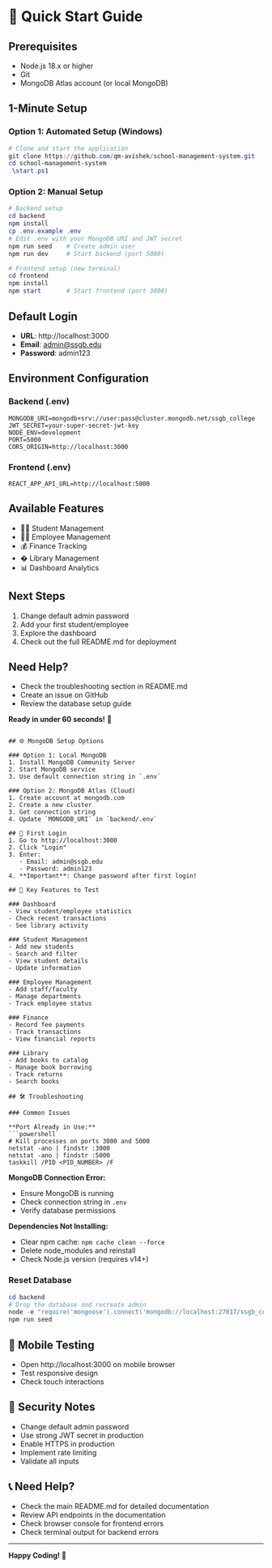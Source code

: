 # 🚀 Quick Start Guide

## Prerequisites
- Node.js 18.x or higher
- Git
- MongoDB Atlas account (or local MongoDB)

## 1-Minute Setup

### Option 1: Automated Setup (Windows)
```powershell
# Clone and start the application
git clone https://github.com/qm-avishek/school-management-system.git
cd school-management-system
.\start.ps1
```

### Option 2: Manual Setup
```powershell
# Backend setup
cd backend
npm install
cp .env.example .env
# Edit .env with your MongoDB URI and JWT secret
npm run seed    # Create admin user
npm run dev     # Start backend (port 5000)

# Frontend setup (new terminal)
cd frontend
npm install
npm start       # Start frontend (port 3000)
```

## Default Login
- **URL**: http://localhost:3000
- **Email**: admin@ssgb.edu
- **Password**: admin123

## Environment Configuration

### Backend (.env)
```env
MONGODB_URI=mongodb+srv://user:pass@cluster.mongodb.net/ssgb_college
JWT_SECRET=your-super-secret-jwt-key
NODE_ENV=development
PORT=5000
CORS_ORIGIN=http://localhost:3000
```

### Frontend (.env)
```env
REACT_APP_API_URL=http://localhost:5000
```

## Available Features
- 👨‍🎓 Student Management
- 👨‍💼 Employee Management  
- 💰 Finance Tracking
- � Library Management
- 📊 Dashboard Analytics

## Next Steps
1. Change default admin password
2. Add your first student/employee
3. Explore the dashboard
4. Check out the full README.md for deployment

## Need Help?
- Check the troubleshooting section in README.md
- Create an issue on GitHub
- Review the database setup guide

**Ready in under 60 seconds!** 🎉
```

## 🌐 MongoDB Setup Options

### Option 1: Local MongoDB
1. Install MongoDB Community Server
2. Start MongoDB service
3. Use default connection string in `.env`

### Option 2: MongoDB Atlas (Cloud)
1. Create account at mongodb.com
2. Create a new cluster
3. Get connection string
4. Update `MONGODB_URI` in `backend/.env`

## 🔑 First Login
1. Go to http://localhost:3000
2. Click "Login"
3. Enter:
   - Email: admin@ssgb.edu
   - Password: admin123
4. **Important**: Change password after first login!

## 🎯 Key Features to Test

### Dashboard
- View student/employee statistics
- Check recent transactions
- See library activity

### Student Management
- Add new students
- Search and filter
- View student details
- Update information

### Employee Management
- Add staff/faculty
- Manage departments
- Track employee status

### Finance
- Record fee payments
- Track transactions
- View financial reports

### Library
- Add books to catalog
- Manage book borrowing
- Track returns
- Search books

## 🛠️ Troubleshooting

### Common Issues

**Port Already in Use:**
```powershell
# Kill processes on ports 3000 and 5000
netstat -ano | findstr :3000
netstat -ano | findstr :5000
taskkill /PID <PID_NUMBER> /F
```

**MongoDB Connection Error:**
- Ensure MongoDB is running
- Check connection string in `.env`
- Verify database permissions

**Dependencies Not Installing:**
- Clear npm cache: `npm cache clean --force`
- Delete node_modules and reinstall
- Check Node.js version (requires v14+)

### Reset Database
```powershell
cd backend
# Drop the database and recreate admin
node -e "require('mongoose').connect('mongodb://localhost:27017/ssgb_college').then(() => require('mongoose').connection.dropDatabase()).then(() => process.exit())"
npm run seed
```

## 📱 Mobile Testing
- Open http://localhost:3000 on mobile browser
- Test responsive design
- Check touch interactions

## 🔐 Security Notes
- Change default admin password
- Use strong JWT secret in production
- Enable HTTPS in production
- Implement rate limiting
- Validate all inputs

## 📞 Need Help?
- Check the main README.md for detailed documentation
- Review API endpoints in the documentation
- Check browser console for frontend errors
- Check terminal output for backend errors

---

**Happy Coding! 🎉**
